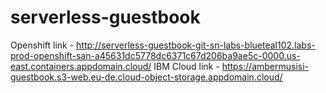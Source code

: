 # serverless-guestbook
Openshift link - http://serverless-guestbook-git-sn-labs-blueteal102.labs-prod-openshift-san-a45631dc5778dc6371c67d206ba9ae5c-0000.us-east.containers.appdomain.cloud/
IBM Cloud link - https://ambermusisi-guestbook.s3-web.eu-de.cloud-object-storage.appdomain.cloud/
